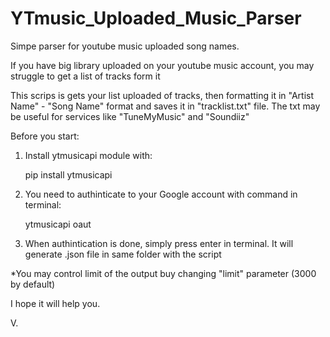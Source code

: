 # YTmusic_Uploaded_Music_Parser
Simpe parser for youtube music uploaded song names.

If you have big library uploaded on your youtube music account, you may struggle to get a list of tracks form it

This scrips is gets your list uploaded of tracks, then formatting it in "Artist Name" - "Song Name" format and saves it in "tracklist.txt" file.
The txt may be useful for services like "TuneMyMusic" and "Soundiiz"

Before you start:

1. Install ytmusicapi module with:

    pip install ytmusicapi

2. You need to authinticate to your Google account with command in terminal:

    ytmusicapi oaut

3. When authintication is done, simply press enter in terminal. It will generate .json file in same folder with the script

*You may control limit of the output buy changing "limit" parameter (3000 by default)

I hope it will help you. 

V.
